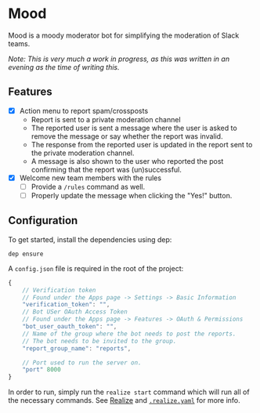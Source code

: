 # Mood

Mood is a moody moderator bot for simplifying the moderation of Slack teams.

_Note: This is very much a work in progress, as this was written in an evening as the time of writing this._

## Features

- [x] Action menu to report spam/crossposts
    - Report is sent to a private moderation channel
    - The reported user is sent a message where the user is asked to remove the message or say whether the report was invalid.
    - The response from the reported user is updated in the report sent to the private moderation channel.
    - A message is also shown to the user who reported the post confirming that the report was (un)successful.
- [x] Welcome new team members with the rules
    - [ ] Provide a `/rules` command as well.
    - [ ] Properly update the message when clicking the "Yes!" button.

## Configuration

To get started, install the dependencies using dep:

```shell
dep ensure
```

A `config.json` file is required in the root of the project:

```javascript
{
    // Verification token
    // Found under the Apps page -> Settings -> Basic Information
    "verification_token": "",
    // Bot USer OAuth Access Token
    // Found under the Apps page -> Features -> OAuth & Permissions
    "bot_user_oauth_token": "",
    // Name of the group where the bot needs to post the reports.
    // The bot needs to be invited to the group.
    "report_group_name": "reports",

    // Port used to run the server on.
    "port" 8000
}
```

In order to run, simply run the `realize start` command which will run all of the necessary commands. See [Realize](https://github.com/oxequa/realize) and [`.realize.yaml`](.realize.yaml) for more info.
